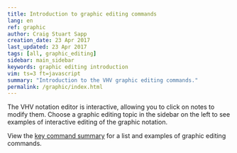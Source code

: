 ```yaml
---
title: Introduction to graphic editing commands
lang: en
ref: graphic
author: Craig Stuart Sapp
creation_date: 23 Apr 2017
last_updated: 23 Apr 2017
tags: [all, graphic_editing]
sidebar: main_sidebar
keywords: graphic editing introduction
vim: ts=3 ft=javascript
summary: "Introduction to the VHV graphic editing commands."
permalink: /graphic/index.html
---
```


The VHV notation editor is interactive, allowing you to click on notes to
modify them.  Choose a graphic editing topic in the sidebar on the left
to see examples of interactive editing of the graphic notation.

View the [key command summary](/graphic/summary) for a list and 
examples of graphic editing commands.
